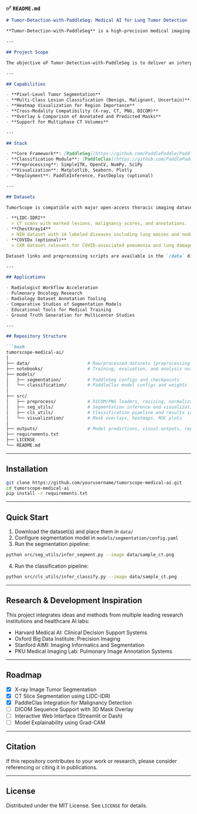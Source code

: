 ### ✅ `README.md`

````markdown
# Tumor-Detection-with-PaddleSeg: Medical AI for Lung Tumor Detection

**Tumor-Detection-with-PaddleSeg** is a high-precision medical imaging framework designed for the semantic segmentation and classification of lung tumors using radiological scans, including chest X-rays and CT slices. The system integrates deep learning models for dense pixel-wise segmentation (via PaddleSeg) and lesion-level classification (via PaddleClas), optimized for research, clinical aid, and medical data annotation tasks.

---

## Project Scope

The objective oF Tumor-Detection-with-PaddleSeg is to deliver an interpretable, modular, and open framework for analyzing thoracic radiology datasets. The system enables physicians, researchers, and healthcare providers to automatically segment tumor regions, predict malignancy likelihood, and assist in screening workflows for pulmonary disease.

---

## Capabilities

- **Pixel-Level Tumor Segmentation**
- **Multi-Class Lesion Classification (Benign, Malignant, Uncertain)**
- **Heatmap Visualization for Region Importance**
- **Cross-Modality Compatibility (X-ray, CT, PNG, DICOM)**
- **Overlay & Comparison of Annotated and Predicted Masks**
- **Support for Multiphase CT Volumes**

---

## Stack

- **Core Framework**: [PaddleSeg](https://github.com/PaddlePaddle/PaddleSeg)
- **Classification Module**: [PaddleClas](https://github.com/PaddlePaddle/PaddleClas)
- **Preprocessing**: SimpleITK, OpenCV, NumPy, SciPy
- **Visualization**: Matplotlib, Seaborn, Plotly
- **Deployment**: PaddleInference, FastDeploy (optional)

---

## Datasets

TumorScope is compatible with major open-access thoracic imaging datasets:

- **LIDC-IDRI**  
  > CT scans with marked lesions, malignancy scores, and annotations.
- **ChestXray14**  
  > NIH dataset with 14 labeled diseases including lung masses and nodules.
- **COVIDx (optional)**  
  > CXR dataset relevant for COVID-associated pneumonia and lung damage.

Dataset links and preprocessing scripts are available in the `/data` directory.

---

## Applications

- Radiologist Workflow Acceleration
- Pulmonary Oncology Research
- Radiology Dataset Annotation Tooling
- Comparative Studies of Segmentation Models
- Educational Tools for Medical Training
- Ground Truth Generation for Multicenter Studies

---

## Repository Structure

```bash
tumorscope-medical-ai/
│
├── data/                      # Raw/processed datasets (preprocessing scripts included)
├── notebooks/                 # Training, evaluation, and analysis notebooks
├── models/
│   ├── segmentation/          # PaddleSeg configs and checkpoints
│   └── classification/        # PaddleClas model configs and weights
│
├── src/
│   ├── preprocess/            # DICOM/PNG loaders, resizing, normalization
│   ├── seg_utils/             # Segmentation inference and visualization
│   ├── cls_utils/             # Classification pipeline and results interpretation
│   └── visualization/         # Mask overlays, heatmaps, ROC plots
│
├── outputs/                   # Model predictions, visual outputs, reports
├── requirements.txt
├── LICENSE
└── README.md
````

---

## Installation

```bash
git clone https://github.com/yourusername/tumorscope-medical-ai.git
cd tumorscope-medical-ai
pip install -r requirements.txt
```

---

## Quick Start

1. Download the dataset(s) and place them in `data/`
2. Configure segmentation model in `models/segmentation/config.yaml`
3. Run the segmentation pipeline:

```bash
python src/seg_utils/infer_segment.py --image data/sample_ct.png
```

4. Run the classification pipeline:

```bash
python src/cls_utils/infer_classify.py --image data/sample_ct.png
```

---

## Research & Development Inspiration

This project integrates ideas and methods from multiple leading research institutions and healthcare AI labs:

* Harvard Medical AI: Clinical Decision Support Systems
* Oxford Big Data Institute: Precision Imaging
* Stanford AIMI: Imaging Informatics and Segmentation
* PKU Medical Imaging Lab: Pulmonary Image Annotation Systems

---

## Roadmap

* [x] X-ray Image Tumor Segmentation
* [x] CT Slice Segmentation using LIDC-IDRI
* [x] PaddleClas Integration for Malignancy Detection
* [ ] DICOM Sequence Support with 3D Mask Overlay
* [ ] Interactive Web Interface (Streamlit or Dash)
* [ ] Model Explainability using Grad-CAM

---

## Citation

If this repository contributes to your work or research, please consider referencing or citing it in publications.

---

## License

Distributed under the MIT License. See `LICENSE` for details.
